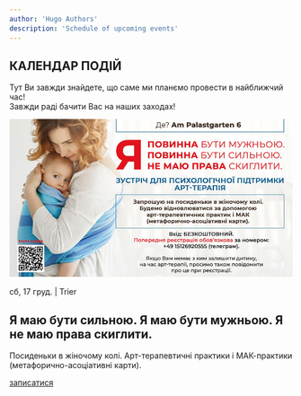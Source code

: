 ```yaml
---
author: 'Hugo Authors'
description: 'Schedule of upcoming events'
---
```


<div class='container m-auto'>
    <h2 class='text-red-600 font-bold 3xl:text-4xl text-2xl px-7 mb-4'>КАЛЕНДАР ПОДІЙ</h2>
    <p class='px-7 mb-4'>Тут Ви завжди знайдете, що саме ми планємо провести в найближчий час!<br>
        Завжди раді бачити Вас на наших заходах!</p>
</div>

<div class='container mx-auto my-6 px-7'>
    <!-- Left-img block 
    <div class='grid lg:grid-cols-2 grid-cols-1 border border-red-600 mb-6'>
        <div class='overflow-hidden'>
            <img src='/calendarImg/e57edb_d1e4b548b92f484f891319cd0a59236f_mv2.jpg' class='w-full object-cover  transition-transform transform hover:scale-110'>
        </div>
        <div class='text-justify my-auto p-6 '>
            <p>нд, 11 груд. | Mergener Hof e.V.</p>
            <h2 class='3xl:text-4xl text-2xl font-bold my-4 text-left'>Українська вечорниця "Калита"</h2>
            <p class='mb-4'>Друзі, запрошуємо Вас на справжню українську вечорницю: - з майстер-класом з вишивки; - українськими народними піснями, та народним гумором; - смачні смаколики. Господинею вечора - буде неперевершена Тьотя Соня (талановита акторка, українська співачка - Ярина Сонячна).</p>
            <a href='https://docs.google.com/forms/d/e/1FAIpQLSd91BiSuBVD5w9SgOIotsghWuYbdT7v5GKyxtRgBhLVXxHy7w/viewform?usp=sharing' class='uppercase text-white bg-red-600 px-6 py-2 hover:bg-red-800'>записатися</a>
        </div>
    </div>
    -->
    <!-- right-img block -->
    <div class='grid lg:grid-cols-2 grid-cols-1 border border-red-600'>
        <div class='overflow-hidden'>
            <img src='/calendarImg/e57edb_413c5ce542e8423fad5c44330cce596b_mv2.jpg' class='w-full object-cover transition-transform transform hover:scale-110'>
        </div>
        <div class='text-justify my-auto p-6 lg:order-first'>
            <p>сб, 17 груд. | Trier</p>
            <h2 class='3xl:text-4xl text-2xl font-bold my-4 text-left'>Я маю бути сильною. Я маю бути мужньою. Я не маю права скиглити.</h2>
            <p class='mb-4'>Посиденьки в жіночому колі. Арт-терапевтичні практики і МАК-практики (метафорично-асоціативні карти).</p>
            <a href='https://docs.google.com/forms/d/e/1FAIpQLSd91BiSuBVD5w9SgOIotsghWuYbdT7v5GKyxtRgBhLVXxHy7w/viewform?usp=sharing' class='uppercase text-white bg-red-600 px-6 py-2 hover:bg-red-800'>записатися</a>
        </div>
    </div>
</div>






